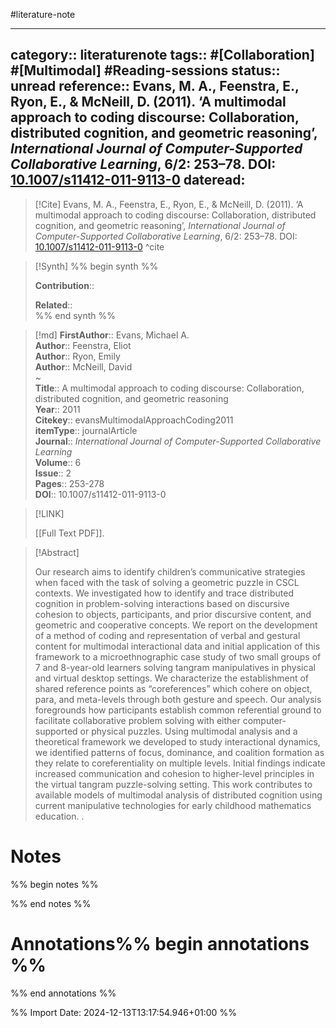 #literature-note 

---
category:: literaturenote
tags:: #[Collaboration] #[Multimodal] #Reading-sessions 
status:: unread 
reference:: Evans, M. A., Feenstra, E., Ryon, E., & McNeill, D. (2011). ‘A multimodal approach to coding discourse: Collaboration, distributed cognition, and geometric reasoning’, _International Journal of Computer-Supported Collaborative Learning_, 6/2: 253–78. DOI: [10.1007/s11412-011-9113-0](https://doi.org/10.1007/s11412-011-9113-0)
dateread:
---

> [!Cite]
> Evans, M. A., Feenstra, E., Ryon, E., & McNeill, D. (2011). ‘A multimodal approach to coding discourse: Collaboration, distributed cognition, and geometric reasoning’, _International Journal of Computer-Supported Collaborative Learning_, 6/2: 253–78. DOI: [10.1007/s11412-011-9113-0](https://doi.org/10.1007/s11412-011-9113-0)
^cite

>[!Synth]
>%% begin synth %%
>
>**Contribution**:: 
>
>**Related**::  
>%% end synth %%

>[!md]
> **FirstAuthor**:: Evans, Michael A.  
> **Author**:: Feenstra, Eliot  
> **Author**:: Ryon, Emily  
> **Author**:: McNeill, David  
~    
> **Title**:: A multimodal approach to coding discourse: Collaboration, distributed cognition, and geometric reasoning  
> **Year**:: 2011   
> **Citekey**:: evansMultimodalApproachCoding2011  
> **itemType**:: journalArticle  
> **Journal**:: *International Journal of Computer-Supported Collaborative Learning*  
> **Volume**:: 6  
> **Issue**:: 2   
> **Pages**:: 253-278  
> **DOI**:: 10.1007/s11412-011-9113-0    

> [!LINK] 
>
> [[Full Text PDF]].

> [!Abstract]
>
> Our research aims to identify children’s communicative strategies when faced with the task of solving a geometric puzzle in CSCL contexts. We investigated how to identify and trace distributed cognition in problem-solving interactions based on discursive cohesion to objects, participants, and prior discursive content, and geometric and cooperative concepts. We report on the development of a method of coding and representation of verbal and gestural content for multimodal interactional data and initial application of this framework to a microethnographic case study of two small groups of 7 and 8-year-old learners solving tangram manipulatives in physical and virtual desktop settings. We characterize the establishment of shared reference points as “coreferences” which cohere on object, para, and meta-levels through both gesture and speech. Our analysis foregrounds how participants establish common referential ground to facilitate collaborative problem solving with either computer-supported or physical puzzles. Using multimodal analysis and a theoretical framework we developed to study interactional dynamics, we identified patterns of focus, dominance, and coalition formation as they relate to coreferentiality on multiple levels. Initial findings indicate increased communication and cohesion to higher-level principles in the virtual tangram puzzle-solving setting. This work contributes to available models of multimodal analysis of distributed cognition using current manipulative technologies for early childhood mathematics education.
>.
> 
# Notes

%% begin notes %%

%% end notes %%


# Annotations%% begin annotations %%


%% end annotations %%

%% Import Date: 2024-12-13T13:17:54.946+01:00 %%
